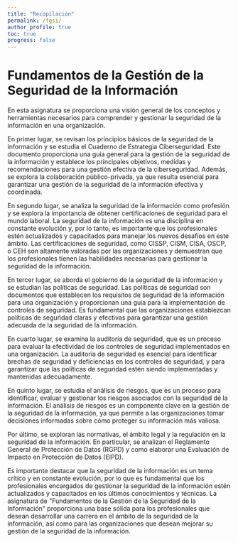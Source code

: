 ```yaml
---
title: "Recopilación"
permalink: /fgsi/
author_profile: true
toc: true
progress: false
---
```


# Fundamentos de la Gestión de la Seguridad de la Información

En esta asignatura se proporciona una visión general de los conceptos y herramientas necesarios para comprender y gestionar la seguridad de la información en una organización.

En primer lugar, se revisan los principios básicos de la seguridad de la información y se estudia el Cuaderno de Estrategia Ciberseguridad. Este documento proporciona una guía general para la gestión de la seguridad de la información y establece los principales objetivos, medidas y recomendaciones para una gestión efectiva de la ciberseguridad. Además, se explora la colaboración público-privada, ya que resulta esencial para garantizar una gestión de la seguridad de la información efectiva y coordinada.

En segundo lugar, se analiza la seguridad de la información como profesión y se explora la importancia de obtener certificaciones de seguridad para el mundo laboral. La seguridad de la información es una disciplina en constante evolución y, por lo tanto, es importante que los profesionales estén actualizados y capacitados para manejar los nuevos desafíos en este ámbito. Las certificaciones de seguridad, como CISSP, CISM, CISA, OSCP, o CEH son altamente valoradas por las organizaciones y demuestran que los profesionales tienen las habilidades necesarias para gestionar la seguridad de la información.

En tercer lugar, se aborda el gobierno de la seguridad de la información y se estudian las políticas de seguridad. Las políticas de seguridad son documentos que establecen los requisitos de seguridad de la información para una organización y proporcionan una guía para la implementación de controles de seguridad. Es fundamental que las organizaciones establezcan políticas de seguridad claras y efectivas para garantizar una gestión adecuada de la seguridad de la información.

En cuarto lugar, se examina la auditoría de seguridad, que es un proceso para evaluar la efectividad de los controles de seguridad implementados en una organización. La auditoría de seguridad es esencial para identificar brechas de seguridad y deficiencias en los controles de seguridad, y para garantizar que las políticas de seguridad estén siendo implementadas y mantenidas adecuadamente.

En quinto lugar, se estudia el análisis de riesgos, que es un proceso para identificar, evaluar y gestionar los riesgos asociados con la seguridad de la información. El análisis de riesgos es un componente clave en la gestión de la seguridad de la información, ya que permite a las organizaciones tomar decisiones informadas sobre cómo proteger su información más valiosa.

Por último, se exploran las normativas, el ámbito legal y la regulación en la seguridad de la información. En particular, se analizan el Reglamento General de Protección de Datos (RGPD) y como elaborar una Evaluación de Impacto en Protección de Datos (EIPD).

Es importante destacar que la seguridad de la información es un tema crítico y en constante evolución, por lo que es fundamental que los profesionales encargados de gestionar la seguridad de la información estén actualizados y capacitados en los últimos conocimientos y técnicas. La asignatura de "Fundamentos de la Gestión de la Seguridad de la Información" proporciona una base sólida para los profesionales que desean desarrollar una carrera en el ámbito de la seguridad de la información, así como para las organizaciones que desean mejorar su gestión de la seguridad de la información.